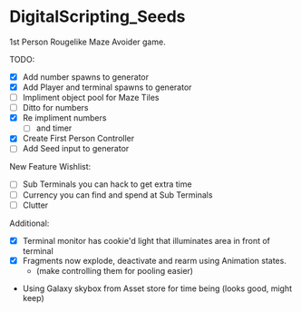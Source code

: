 # DigitalScripting_Seeds
1st Person Rougelike Maze Avoider game.

TODO:
- [x] Add number spawns to generator
- [x] Add Player and terminal spawns to generator
- [ ] Impliment object pool for Maze Tiles
- [ ] Ditto for numbers
- [x] Re impliment numbers
  - [ ] and timer
- [x] Create First Person Controller
- [ ] Add Seed input to generator

New Feature Wishlist:
- [ ] Sub Terminals you can hack to get extra time
- [ ] Currency you can find and spend at Sub Terminals
- [ ] Clutter

Additional:
- [x] Terminal monitor has cookie'd light that illuminates area in front of terminal
- [x] Fragments now explode, deactivate and rearm using Animation states.
  - (make controlling them for pooling easier)
  
  
* Using Galaxy skybox from Asset store for time being (looks good, might keep)
